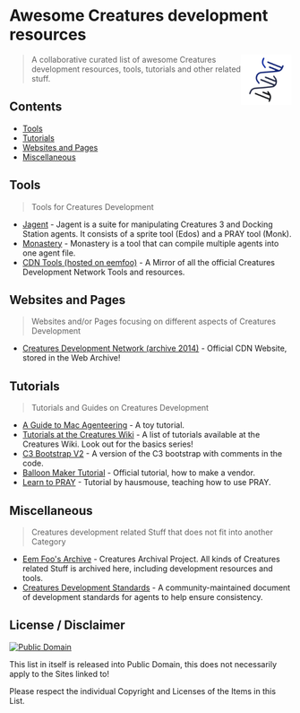 # Awesome Creatures development resources

[<img src="acdr_logo.png" align="right" width="90">](https://github.com/Creatures-Developer-Network/awesome-creatures-development-resources)

> A collaborative curated list of awesome Creatures development resources, tools, tutorials and other related stuff.

## Contents

- [Tools](#tools)
- [Tutorials](#tutorials)
- [Websites and Pages](#websites-and-pages)
- [Miscellaneous](#miscellaneous)


## Tools

> Tools for Creatures Development

- [Jagent](https://sourceforge.net/projects/jagent/) - Jagent is a suite for manipulating Creatures 3 and Docking Station agents. It consists of a sprite tool (Edos) and a PRAY tool (Monk).
- [Monastery](http://naturingnurturing.blogspot.com/2017/11/easy-multi-agent-packaging.html) - Monastery is a tool that can compile multiple agents into one agent file.
- [CDN Tools (hosted on eemfoo)](https://eemfoo.org/ccarchive/Other/CDN) - A Mirror of all the official Creatures Development Network Tools and resources.

## Websites and Pages

> Websites and/or Pages focusing on different aspects of Creatures Development

- [Creatures Development Network (archive 2014)](https://web.archive.org/web/20140205201531/http://www.gamewaredevelopment.com/cdn/) - Official CDN Website, stored in the Web Archive!


## Tutorials

> Tutorials and Guides on Creatures Development

- [A Guide to Mac Agenteering](http://www.zenzoa.com/creatures/help.html) - A toy tutorial.
- [Tutorials at the Creatures Wiki](https://creatures.wiki/Category:Tutorials) - A list of tutorials available at the Creatures Wiki. Look out for the basics series!
- [C3 Bootstrap V2](http://www.webpetz.com/creatures/updatesce.php) - A version of the C3 bootstrap with comments in the code.
- [Balloon Maker Tutorial](https://web.archive.org/web/20170814225139/http://www.gamewareeurope.com/GWDev/cdn/CDN_more.php?CDN_article_id=38) - Official tutorial, how to make a vendor.
- [Learn to PRAY](https://web.archive.org/web/20070106001721/http://members.aol.com/hausmouse4/pray_t2.zip) - Tutorial by hausmouse, teaching how to use PRAY.


## Miscellaneous

> Creatures development related Stuff that does not fit into another Category

- [Eem Foo's Archive](https://eemfoo.org/) - Creatures Archival Project. All kinds of Creatures related Stuff is archived here, including development resources and tools.
- [Creatures Development Standards](https://docs.google.com/spreadsheets/d/1CHKnTzjdAJap-tcMcpKPR5NMYvmmpRYZZUxLJo453-c/) - A community-maintained document of development standards for agents to help ensure consistency.

## License / Disclaimer

[![Public Domain](https://licensebuttons.net/l/publicdomain/88x31.png)](https://creativecommons.org/publicdomain/zero/1.0/)

This list in itself is released into Public Domain, this does not necessarily apply to the Sites linked to!

Please respect the individual Copyright and Licenses of the Items in this List.
